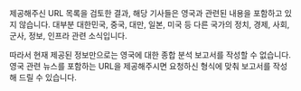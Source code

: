 제공해주신 URL 목록을 검토한 결과, 해당 기사들은 영국과 관련된 내용을 포함하고 있지 않습니다. 대부분 대한민국, 중국, 대만, 일본, 미국 등 다른 국가의 정치, 경제, 사회, 군사, 정보, 인프라 관련 소식입니다.

따라서 현재 제공된 정보만으로는 영국에 대한 종합 분석 보고서를 작성할 수 없습니다. 영국 관련 뉴스를 포함하는 URL을 제공해주시면 요청하신 형식에 맞춰 보고서를 작성해 드릴 수 있습니다.